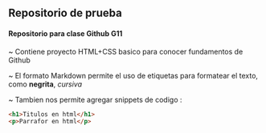 ## Repositorio de prueba

#### Repositorio para clase Github G11

~ Contiene proyecto HTML+CSS basico para conocer fundamentos de Github 

~ El formato Markdown permite el uso de etiquetas para formatear el texto, como **negrita**, *cursiva*

 ~ Tambien nos permite agregar snippets de codigo :

 ~~~html 
 <h1>Titulos en html</h1>
 <p>Parrafor en html</p>
 ~~~